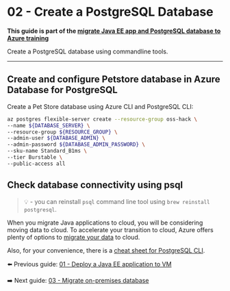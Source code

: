 # 02 - Create a PostgreSQL Database

__This guide is part of the [migrate Java EE app and PostgreSQL database to Azure training](../README.md)__

Create a PostgreSQL database using commandline tools.

---

## Create and configure Petstore database in Azure Database for PostgreSQL
  
Create a Pet Store database using Azure CLI and PostgreSQL CLI:
  
```bash
az postgres flexible-server create --resource-group oss-hack \
--name ${DATABASE_SERVER} \
--resource-group ${RESOURCE_GROUP} \
--admin-user ${DATABASE_ADMIN} \
--admin-password ${DATABASE_ADMIN_PASSWORD} \
--sku-name Standard_B1ms \
--tier Burstable \
--public-access all
```

## Check database connectivity using psql

  
>💡 - you can reinstall `psql` command line tool using `brew reinstall postgresql`.
  
When you migrate Java applications to cloud, you will be considering moving data to cloud. 
To accelerate your transition to cloud, 
Azure offers plenty of options to [migrate your data](https://azure.microsoft.com/en-us/services/database-migration/) 
to cloud.
  
Also, for your convenience, there is a [cheat sheet for PostgreSQL CLI](http://www.postgresqltutorial.com/postgresql-cheat-sheet/).
   
⬅️ Previous guide: [01 - Deploy a Java EE application to VM](../step-01-deploy-java-ee-app-to-VM/README.md)
  
➡️ Next guide: [03 - Migrate on-premises database](../step-03-migrate-database-to-azure/README.md)